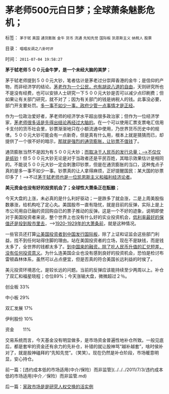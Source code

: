 # 茅老师500元白日梦；全球萧条魅影危机；

标签： `茅于轼` `美国` `通货膨胀` `金牛` `货币` `流通` `先知先觉` `国际板` `凯恩斯主义` `纳税人` `股票` 

目录： `唱唱反调之八卦时评`

时间： `2011-07-04 19:58:27`

**茅于轼老师５００元金牛梦，是一个未经大脑的美梦**；

茅于轼老师提到５００元大钞，笔者估计是茅老过分崇拜香港的金牛；是信仰的产物，而非经济学的结论。[茅老作为一个公民，也有胡说八道的自由](../../../2010/3/5/权威同样有胡说八道的平等权力.md)，天则研究所也不是没有经费，也可以安排人士研究一下５００元大钞是否可以减少点印刷费；但如果让有关部门研究，就不对了；因为有关部门的钱是纳税人的钱。此事没必要，部门开支要处罚。[多一事不如少一事，政府少管一点事情才是正经](../../../2011/7/3/市场经济中，政府的天职是“不作为”.md)。

作为一位政治爱好者，茅老师的经济学水平超出很多政治家；但作为一位经济学家，[茅老师很多话是先得出结论再经过大脑的](../../../2010/8/20/公私不分就是公有制.md)。在一个可以使用汇票支票电汇信用卡支付的货币社会里，钞票渐渐地只在小额流通中使用，乃世界货币历史中的规律。５００元大钞可能会有一点新奇，但是真有什么用，根本上就是猜猜而已，却提供了一个很不好的暗示，[那就是强烈的通货膨胀，让钞票不值钱](http://darthvad.blog.163.com/blog/static/53399470200953111452935/)了。

通货膨胀当然不是因为有５００元大钞；[而取决于人民币的发行总量；——>不仅仅是纸钞](../../../2010/2/2/经济学中的通胀定义不同.md)！但５００元大钞无论是对于当政者还是平民百姓，其暗示效果估计是相同的。不能说５００元大钞一定会刺激印钞票，但是在通货膨胀的当口，这种鬼点子真的是多一事不如少一事。钞票真的让人拿得麻烦，正好提醒国民：某大国的钞票印多了！——>不过[茅于轼老师也是一位凯恩斯主义和福利经济论者](../../../2010/4/26/茅于轼老师和美国社会残留的小农意识.md)。

**美元资金也没有好的投资机会了；全球性大萧条正在酝酿**；

今天大盘的上涨，未必真的是什么利好驱动；一是跌多了就会涨，二是上周美股指数暴涨，给机构吃了定心丸。美国股市一直有隐忧，就是目前的反弹，实际上是上市公司用自已融的资回购自已的票子推动的反弹。这是一个不好的迹象，说明即使对于美国投资者来说，整个世界上也没有什么好的实业投资机会，[低利率最好的保值还是投到股市里去](http://blog.sina.com.cn/s/blog_6457ce700100sbfi.html)，——>[1920-1929年的大萧条前](../../../2011/6/7/凯恩斯乘数模型源于银行储备金备数模型.md)，就是这种情况。

一些官员还打算[让美国投资者到中国发行国际板](../../../2011/6/15/国际板推动RMB国际化的骗局.md)，除了上证和证监会这些部门利益，找不到任何站得住脚的理由。站在美国投资者的立场，现在不是缺钱，而是钱太多了，全世界的钱都太多了。[到中国来的融资，除了吃人民币升值的汇兑短差，没有任何投资意义](../../../2011/5/25/人民币国际板“圈了钱，带不走”.md)。为什么连美国企业也没有感到良好的投资机会，恐怕是检讨布雷顿森林体系，虽然可以占点便宜，但是否真的符合美国长远利益的时侯了。

美元投资环境恶化，是较长远的问题。当前的反弹应该能持续至少两周以上。补仓了双汇和福星晓程；仓位89%；今天涨输大盘，微微超过２％。

创业板 33%

中小板 29%

双汇发展 17%

伊利股份 10%

资金　　11%

交易系统而言，今天基金没有明显做多，是市场资金普遍性地补仓所致。一般见底后，都是套牢的资金还有余力的先补仓，补错的就让股神骂“越补越套”，啥时侯补对了，就是股神磕拜的“先知先觉”。（笑笑）。现在仍然是补仓阶段，市场暖意明显，安心持仓。



前一篇：[违约成本低的市场适用(中介/保险）而非监管](../../../2011/7/3/违约成本低的市场适用(中介／保险）而非监管.md)

后一篇：[家政市场是是研究人权交换的活实例](../../../2011/7/4/家政市场是是研究人权交换的活实例.md)